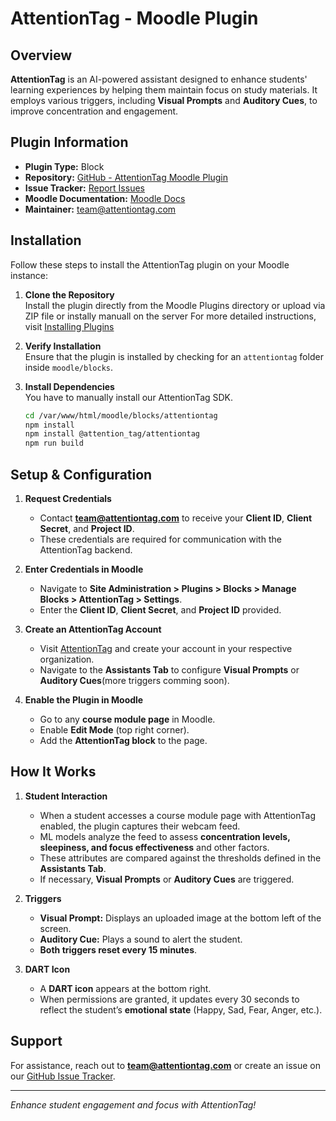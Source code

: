# AttentionTag - Moodle Plugin

## Overview
**AttentionTag** is an AI-powered assistant designed to enhance students' learning experiences by helping them maintain focus on study materials. It employs various triggers, including **Visual Prompts** and **Auditory Cues**, to improve concentration and engagement.

## Plugin Information
- **Plugin Type:** Block
- **Repository:** [GitHub - AttentionTag Moodle Plugin](https://github.com/attentiontag/moodle-block_attentiontag)
- **Issue Tracker:** [Report Issues](https://github.com/attentiontag/moodle-block_attentiontag/issues)
- **Moodle Documentation:** [Moodle Docs](https://docs.moodle.org/405/en/index.php?title=AttentionTag&action=edit)
- **Maintainer:** [team@attentiontag.com](mailto:team@attentiontag.com)

## Installation
Follow these steps to install the AttentionTag plugin on your Moodle instance:

1. **Clone the Repository**  
   Install the plugin directly from the Moodle Plugins directory or upload via ZIP file or instally manuall on the server
   For more detailed instructions, visit [Installing Plugins](https://docs.moodle.org/405/en/Installing_plugins#:~:text=Go%20to%20the%20Moodle%20plugins,Upload%20the%20ZIP%20file)


2. **Verify Installation**  
   Ensure that the plugin is installed by checking for an `attentiontag` folder inside `moodle/blocks`.

3. **Install Dependencies**  
   You have to manually install our AttentionTag SDK.
   ```sh
   cd /var/www/html/moodle/blocks/attentiontag
   npm install
   npm install @attention_tag/attentiontag
   npm run build
   ```

## Setup & Configuration
1. **Request Credentials**  
   - Contact **team@attentiontag.com** to receive your **Client ID**, **Client Secret**, and **Project ID**.
   - These credentials are required for communication with the AttentionTag backend.

2. **Enter Credentials in Moodle**  
   - Navigate to **Site Administration > Plugins > Blocks > Manage Blocks > AttentionTag > Settings**.
   - Enter the **Client ID**, **Client Secret**, and **Project ID** provided.

3. **Create an AttentionTag Account**  
   - Visit [AttentionTag](https://app.attentiontag.com) and create your account in your respective organization.
   - Navigate to the **Assistants Tab** to configure **Visual Prompts** or **Auditory Cues**(more triggers comming soon).

4. **Enable the Plugin in Moodle**  
   - Go to any **course module page** in Moodle.
   - Enable **Edit Mode** (top right corner).
   - Add the **AttentionTag block** to the page.

## How It Works
1. **Student Interaction**
   - When a student accesses a course module page with AttentionTag enabled, the plugin captures their webcam feed.
   - ML models analyze the feed to assess **concentration levels, sleepiness, and focus effectiveness** and other factors.
   - These attributes are compared against the thresholds defined in the **Assistants Tab**.
   - If necessary, **Visual Prompts** or **Auditory Cues** are triggered.

2. **Triggers**
   - **Visual Prompt:** Displays an uploaded image at the bottom left of the screen.
   - **Auditory Cue:** Plays a sound to alert the student.
   - **Both triggers reset every 15 minutes**.

3. **DART Icon**
   - A **DART icon** appears at the bottom right.
   - When permissions are granted, it updates every 30 seconds to reflect the student’s **emotional state** (Happy, Sad, Fear, Anger, etc.).

## Support
For assistance, reach out to **[team@attentiontag.com](mailto:team@attentiontag.com)** or create an issue on our [GitHub Issue Tracker](https://github.com/attentiontag/moodle-block_attentiontag/issues).


---
*Enhance student engagement and focus with AttentionTag!*

